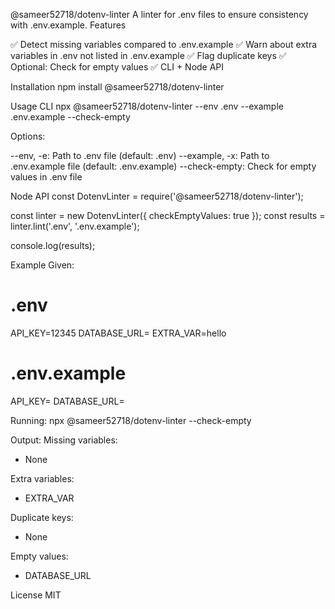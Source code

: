 @sameer52718/dotenv-linter
   A linter for .env files to ensure consistency with .env.example.
Features

✅ Detect missing variables compared to .env.example
✅ Warn about extra variables in .env not listed in .env.example
✅ Flag duplicate keys
✅ Optional: Check for empty values
✅ CLI + Node API

Installation
npm install @sameer52718/dotenv-linter

Usage
CLI
npx @sameer52718/dotenv-linter --env .env --example .env.example --check-empty

   Options:

--env, -e: Path to .env file (default: .env)
--example, -x: Path to .env.example file (default: .env.example)
--check-empty: Check for empty values in .env file

Node API
const DotenvLinter = require('@sameer52718/dotenv-linter');

const linter = new DotenvLinter({ checkEmptyValues: true });
const results = linter.lint('.env', '.env.example');

console.log(results);

Example
   Given:
# .env
API_KEY=12345
DATABASE_URL=
EXTRA_VAR=hello

# .env.example
API_KEY=
DATABASE_URL=

   Running:
npx @sameer52718/dotenv-linter --check-empty

   Output:
Missing variables:
- None

Extra variables:
- EXTRA_VAR

Duplicate keys:
- None

Empty values:
- DATABASE_URL

License
   MIT
